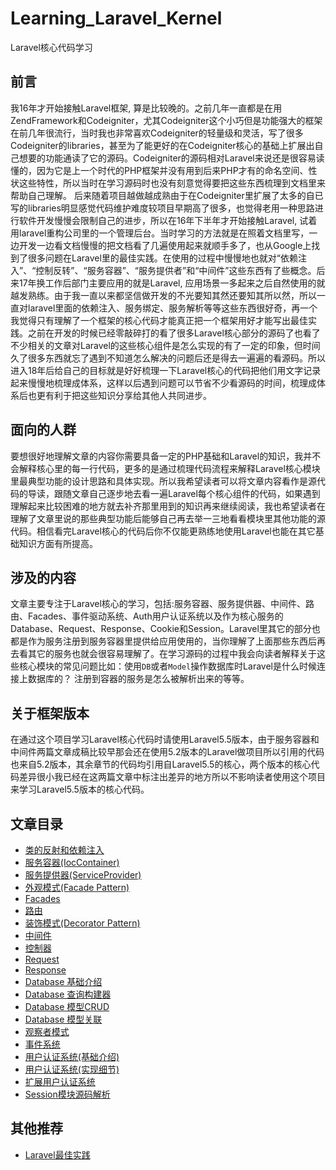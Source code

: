 # Learning_Laravel_Kernel

Laravel核心代码学习

## 前言

我16年才开始接触Laravel框架, 算是比较晚的。之前几年一直都是在用ZendFramework和Codeigniter，尤其Codeigniter这个小巧但是功能强大的框架在前几年很流行，当时我也非常喜欢Codeigniter的轻量级和灵活，写了很多Codeigniter的libraries，甚至为了能更好的在Codeigniter核心的基础上扩展出自己想要的功能通读了它的源码。Codeigniter的源码相对Laravel来说还是很容易读懂的，因为它是上一个时代的PHP框架并没有用到后来PHP才有的命名空间、性状这些特性，所以当时在学习源码时也没有刻意觉得要把这些东西梳理到文档里来帮助自己理解。 后来随着项目越做越成熟由于在Codeigniter里扩展了太多的自已写的libraries明显感觉代码维护难度较项目早期高了很多，也觉得老用一种思路进行软件开发慢慢会限制自己的进步，所以在16年下半年才开始接触Laravel, 试着用laravel重构公司里的一个管理后台。当时学习的方法就是在照着文档里写，一边开发一边看文档慢慢的把文档看了几遍使用起来就顺手多了，也从Google上找到了很多问题在Laravel里的最佳实践。在使用的过程中慢慢地也就对“依赖注入”、“控制反转”、“服务容器”、“服务提供者”和“中间件”这些东西有了些概念。后来17年换工作后部门主要应用的就是Laravel, 应用场景一多起来之后自然使用的就越发熟练。由于我一直以来都坚信做开发的不光要知其然还要知其所以然，所以一直对laravel里面的依赖注入、服务绑定、服务解析等等这些东西很好奇，再一个我觉得只有理解了一个框架的核心代码才能真正把一个框架用好才能写出最佳实践。之前在开发的时候已经零敲碎打的看了很多Laravel核心部分的源码了也看了不少相关的文章对Laravel的这些核心组件是怎么实现的有了一定的印象，但时间久了很多东西就忘了遇到不知道怎么解决的问题后还是得去一遍遍的看源码。所以进入18年后给自己的目标就是好好梳理一下Laravel核心的代码把他们用文字记录起来慢慢地梳理成体系，这样以后遇到问题可以节省不少看源码的时间，梳理成体系后也更有利于把这些知识分享给其他人共同进步。

## 面向的人群

要想很好地理解文章的内容你需要具备一定的PHP基础和Laravel的知识，我并不会解释核心里的每一行代码，更多的是通过梳理代码流程来解释Laravel核心模块里最典型功能的设计思路和具体实现。所以我希望读者可以将文章内容看作是源代码的导读，跟随文章自己逐步地去看一遍Laravel每个核心组件的代码，如果遇到理解起来比较困难的地方就去补齐那里用到的知识再来继续阅读，我也希望读者在理解了文章里说的那些典型功能后能够自己再去举一三地看看模块里其他功能的源代码。相信看完Laravel核心的代码后你不仅能更熟练地使用Laravel也能在其它基础知识方面有所提高。

## 涉及的内容

文章主要专注于Laravel核心的学习，包括:服务容器、服务提供器、中间件、路由、Facades、事件驱动系统、Auth用户认证系统以及作为核心服务的Database、Request、Response、Cookie和Session。Laravel里其它的部分也都是作为服务注册到服务容器里提供给应用使用的，当你理解了上面那些东西后再去看其它的服务也就会很容易理解了。在学习源码的过程中我会向读者解释关于这些核心模块的常见问题比如：使用`DB`或者`Model`操作数据库时Laravel是什么时候连接上数据库的？ 注册到容器的服务是怎么被解析出来的等等。

## 关于框架版本
在通过这个项目学习Laravel核心代码时请使用Laravel5.5版本，由于服务容器和中间件两篇文章成稿比较早那会还在使用5.2版本的Laravel做项目所以引用的代码也来自5.2版本，其余章节的代码均引用自Laravel5.5的核心，两个版本的核心代码差异很小我已经在这两篇文章中标注出差异的地方所以不影响读者使用这个项目来学习Laravel5.5版本的核心代码。

## 文章目录

- [类的反射和依赖注入](https://github.com/kevinyan815/Learning_Laravel_Kernel/blob/master/aritcles/reflection.md)
- [服务容器(IocContainer)](https://github.com/kevinyan815/Learning_Laravel_Kernel/blob/master/aritcles/IocContainer.md)
- [服务提供器(ServiceProvider)](https://github.com/kevinyan815/Learning_Laravel_Kernel/blob/master/aritcles/ServiceProvider.md)
- [外观模式(Facade Pattern)](https://github.com/kevinyan815/Learning_Laravel_Kernel/blob/master/aritcles/FacadePattern.md)
- [Facades](https://github.com/kevinyan815/Learning_Laravel_Kernel/blob/master/aritcles/Facades.md)
- [路由](https://github.com/kevinyan815/Learning_Laravel_Kernel/blob/master/aritcles/Route.md)
- [装饰模式(Decorator Pattern)](https://github.com/kevinyan815/Learning_Laravel_Kernel/blob/master/aritcles/DecoratorPattern.md)
- [中间件](https://github.com/kevinyan815/Learning_Laravel_Kernel/blob/master/aritcles/Middleware.md)
- [控制器](https://github.com/kevinyan815/Learning_Laravel_Kernel/blob/master/aritcles/Controller.md)
- [Request](https://github.com/kevinyan815/Learning_Laravel_Kernel/blob/master/aritcles/Request.md)
- [Response](https://github.com/kevinyan815/Learning_Laravel_Kernel/blob/master/aritcles/Response.md)
- [Database 基础介绍](https://github.com/kevinyan815/Learning_Laravel_Kernel/blob/master/aritcles/Database1.md)
- [Database 查询构建器](https://github.com/kevinyan815/Learning_Laravel_Kernel/blob/master/aritcles/Database2.md)
- [Database 模型CRUD](https://github.com/kevinyan815/Learning_Laravel_Kernel/blob/master/aritcles/Database3.md)
- [Database 模型关联](https://github.com/kevinyan815/Learning_Laravel_Kernel/blob/master/aritcles/Database4.md)
- [观察者模式](https://github.com/kevinyan815/Learning_Laravel_Kernel/blob/master/aritcles/Observer.md)
- [事件系统](https://github.com/kevinyan815/Learning_Laravel_Kernel/blob/master/aritcles/Event.md)
- [用户认证系统(基础介绍)](https://github.com/kevinyan815/Learning_Laravel_Kernel/blob/master/aritcles/Auth1.md)
- [用户认证系统(实现细节)](https://github.com/kevinyan815/Learning_Laravel_Kernel/blob/master/aritcles/Auth2.md)
- [扩展用户认证系统](https://github.com/kevinyan815/Learning_Laravel_Kernel/blob/master/aritcles/Auth3.md)
- [Session模块源码解析](https://github.com/kevinyan815/Learning_Laravel_Kernel/blob/master/aritcles/Session.md)


## 其他推荐

- [Laravel最佳实践](https://github.com/kevinyan815/laravel_best_practices_cn) 
